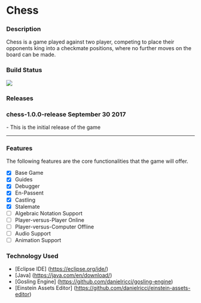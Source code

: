 # Chess

### Description
Chess is a game played against two player, competing to place their opponents king into a checkmate positions, where no further moves on the board can be made.

### Build Status
<img src="https://travis-ci.org/danielricci/chess.svg?branch=master" />

### Releases

<h3>chess-1.0.0-release September 30 2017</h3>
- This is the initial release of the game

<hr />

### Features
The following features are the core functionalities that the game will offer.
- [x] Base Game
- [x] Guides
- [x] Debugger
- [x] En-Passent
- [x] Castling
- [x] Stalemate
- [ ] Algebraic Notation Support
- [ ] Player-versus-Player Online
- [ ] Player-versus-Computer Offline
- [ ] Audio Support
- [ ] Animation Support

### Technology Used
* [Eclipse IDE] (https://eclipse.org/ide/)
* [Java]  (https://java.com/en/download/)
* [Gosling Engine]  (https://github.com/danielricci/gosling-engine)
* [Einstein Assets Editor]  (https://github.com/danielricci/einstein-assets-editor)
